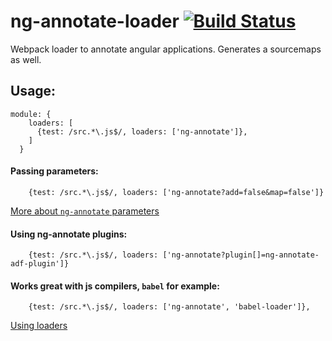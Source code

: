 # ng-annotate-loader [![Build Status](https://img.shields.io/travis/huston007/ng-annotate-loader.svg?style=flat-square)](https://travis-ci.org/huston007/ng-annotate-loader)
Webpack loader to annotate angular applications. Generates a sourcemaps as well.

## Usage:

```
module: {
    loaders: [
      {test: /src.*\.js$/, loaders: ['ng-annotate']},
    ]
  }
```

#### Passing parameters: 

```
	{test: /src.*\.js$/, loaders: ['ng-annotate?add=false&map=false']}
```

[More about `ng-annotate` parameters](https://github.com/olov/ng-annotate#library-api)

#### Using ng-annotate plugins: 

```
	{test: /src.*\.js$/, loaders: ['ng-annotate?plugin[]=ng-annotate-adf-plugin']}
```

#### Works great with js compilers, `babel` for example:

```
    {test: /src.*\.js$/, loaders: ['ng-annotate', 'babel-loader']},
```

[Using loaders](http://webpack.github.io/docs/using-loaders.html)
